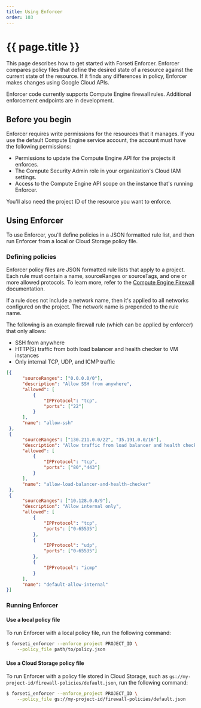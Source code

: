 ```yaml
---
title: Using Enforcer
order: 103
---
```

# {{ page.title }}

This page describes how to get started with Forseti Enforcer. Enforcer
compares policy files that define the desired state of a resource
against the current state of the resource. If it finds any differences in
policy, Enforcer makes changes using Google Cloud APIs.

Enforcer code currently supports Compute Engine firewall rules.
Additional enforcement endpoints are in development.

## Before you begin

Enforcer requires write permissions for the resources that it manages.
If you use the default Compute Engine service account, the account must have
the following permissions:

  - Permissions to update the Compute Engine API for the projects it enforces.
  - The Compute Security Admin role in your organization's Cloud IAM settings.
  - Access to the Compute Engine API scope on the instance that's running Enforcer.

You'll also need the project ID of the resource you want to enforce.

## Using Enforcer
To use Enforcer, you'll define policies in a JSON formatted rule list,
and then run Enforcer from a local or Cloud Storage policy file.

### Defining policies

Enforcer policy files are JSON formatted rule lists that apply to a
project. Each rule must contain a name, sourceRanges or sourceTags, and one or
more allowed protocols. To learn more, refer to the
[Compute Engine Firewall](https://cloud.google.com/compute/docs/reference/latest/firewalls)
documentation.

If a rule does not include a network name, then it's applied to all networks
configured on the project. The network name is prepended to the rule name.

The following is an example firewall rule (which can be applied by enforcer) that only allows:
  * SSH from anywhere
  * HTTP(S) traffic from both load balancer and health checker to VM instances
  * Only internal TCP, UDP, and ICMP traffic

  ```json
  [{
        "sourceRanges": ["0.0.0.0/0"],
        "description": "Allow SSH from anywhere",
        "allowed": [
            {
                "IPProtocol": "tcp",
                "ports": ["22"]
            }
        ],
        "name": "allow-ssh"
   },
   {
        "sourceRanges": ["130.211.0.0/22", "35.191.0.0/16"],
        "description": "Allow traffic from load balancer and health checker to reach VM instances",
        "allowed": [
            {
                "IPProtocol": "tcp",
                "ports": ["80","443"]
            }
        ],
        "name": "allow-load-balancer-and-health-checker"
   },
   {
        "sourceRanges": ["10.128.0.0/9"],
        "description": "Allow internal only",
        "allowed": [
            {
                "IPProtocol": "tcp",
                "ports": ["0-65535"]
            },
            {
                "IPProtocol": "udp",
                "ports": ["0-65535"]
            },
            {
                "IPProtocol": "icmp"
            }
        ],
        "name": "default-allow-internal"
  }]
  ```

### Running Enforcer

#### Use a local policy file

To run Enforcer with a local policy file, run the following command:

  ```bash
  $ forseti_enforcer --enforce_project PROJECT_ID \
      --policy_file path/to/policy.json
  ```

#### Use a Cloud Storage policy file

To run Enforcer with a policy file stored in Cloud Storage,
such as `gs://my-project-id/firewall-policies/default.json`, run the following
command:

  ```bash
  $ forseti_enforcer --enforce_project PROJECT_ID \
      --policy_file gs://my-project-id/firewall-policies/default.json
  ```
